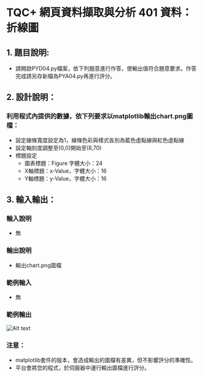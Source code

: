 # TQC+ 網頁資料擷取與分析 401 資料：折線圖

## 1. 題目說明:
- 請開啟PYD04.py檔案，依下列題意進行作答，使輸出值符合題意要求。作答完成請另存新檔為PYA04.py再進行評分。

## 2. 設計說明：
### 利用程式內提供的數據，依下列要求以matplotlib輸出chart.png圖檔：

- 設定線條寬度設定為1，線條色彩與樣式各別為藍色虛點線與紅色虛點線
- 設定軸刻度調整至(0,0)開始至(8,70)
- 標題設定
    - 圖表標題：Figure 字體大小：24
    - X軸標題：x-Value，字體大小：16
    - Y軸標題：y-Value，字體大小：16

## 3. 輸入輸出：
### 輸入說明
- 無

### 輸出說明
- 輸出chart.png圖檔

### 範例輸入
- 無

### 範例輸出
![Alt text](https://i.imgur.com/5v6wijM.png)

### 注意：
- matplotlib套件的版本，會造成輸出的圖檔有差異，但不影響評分的準確性。
- 平台會將您的程式，於伺服器中運行輸出圖檔進行評分。